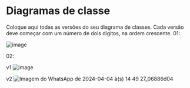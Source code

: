 # Diagramas de classe
Coloque aqui todas as versões do seu diagrama de classes. Cada versão deve começar com um número de dois dígitos, na ordem crescente.
01:

![image](https://github.com/DisciplinasProgramacao/poo-tp-2024-1-programacao-orientada-a-gambiarra/assets/51711866/eed07409-c256-4d6d-b500-9d9927e6ee52)


02:

v1
![image](https://github.com/DisciplinasProgramacao/poo-tp-2024-1-programacao-orientada-a-gambiarra/assets/51711866/ff06dd0f-31a8-4f24-b1c2-b5e0bc2ef774)


v2
![Imagem do WhatsApp de 2024-04-04 à(s) 14 49 27_06886d04](https://github.com/DisciplinasProgramacao/poo-tp-2024-1-programacao-orientada-a-gambiarra/assets/51711866/d8d01978-32ee-4f56-b0cd-4da079f954fc)

